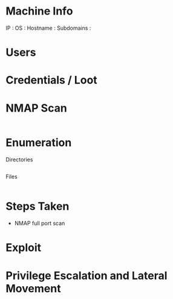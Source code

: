 Machine Info
============
IP         : 
OS         : 
Hostname   : 
Subdomains : 

Users
=====

Credentials / Loot
==================

NMAP Scan
=========
```
```

Enumeration
===============
Directories
```
```

Files
```
```

Steps Taken
===========

- NMAP full port scan

Exploit
=======

Privilege Escalation and Lateral Movement
=========================================

